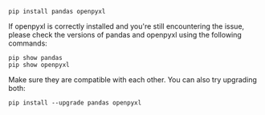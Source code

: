 
```
pip install pandas openpyxl
```

If openpyxl is correctly installed and you're still encountering the issue, please check the versions of pandas and openpyxl using the following commands:
```
pip show pandas
pip show openpyxl
```

Make sure they are compatible with each other. You can also try upgrading both:

```
pip install --upgrade pandas openpyxl
```
